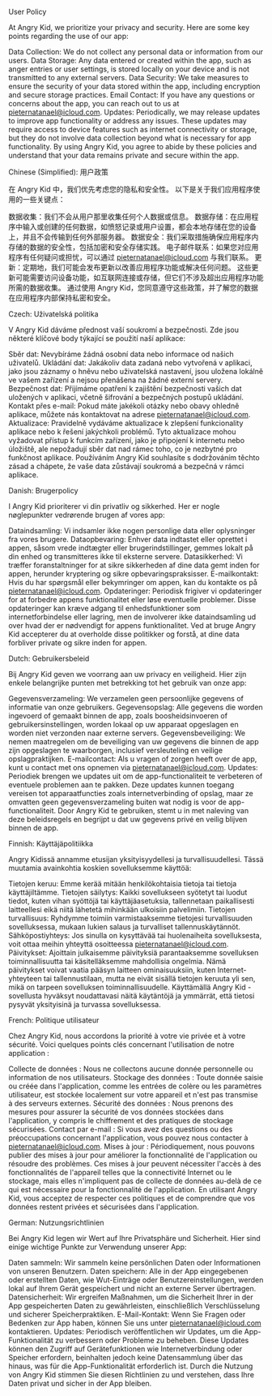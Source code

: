 User Policy

At Angry Kid, we prioritize your privacy and security. Here are some key points regarding the use of our app:

Data Collection: We do not collect any personal data or information from our users.
Data Storage: Any data entered or created within the app, such as anger entries or user settings, is stored locally on your device and is not transmitted to any external servers.
Data Security: We take measures to ensure the security of your data stored within the app, including encryption and secure storage practices.
Email Contact: If you have any questions or concerns about the app, you can reach out to us at pieternatanael@icloud.com.
Updates: Periodically, we may release updates to improve app functionality or address any issues. These updates may require access to device features such as internet connectivity or storage, but they do not involve data collection beyond what is necessary for app functionality.
By using Angry Kid, you agree to abide by these policies and understand that your data remains private and secure within the app.

Chinese (Simplified):
用户政策

在 Angry Kid 中，我们优先考虑您的隐私和安全性。 以下是关于我们应用程序使用的一些关键点：

数据收集：我们不会从用户那里收集任何个人数据或信息。
数据存储：在应用程序中输入或创建的任何数据，如愤怒记录或用户设置，都会本地存储在您的设备上，并且不会传输到任何外部服务器。
数据安全：我们采取措施确保应用程序内存储的数据的安全性，包括加密和安全存储实践。
电子邮件联系：如果您对应用程序有任何疑问或担忧，可以通过 pieternatanael@icloud.com 与我们联系。
更新：定期地，我们可能会发布更新以改善应用程序功能或解决任何问题。 这些更新可能需要访问设备功能，如互联网连接或存储，但它们不涉及超出应用程序功能所需的数据收集。
通过使用 Angry Kid，您同意遵守这些政策，并了解您的数据在应用程序内部保持私密和安全。

Czech:
Uživatelská politika

V Angry Kid dáváme přednost vaší soukromí a bezpečnosti. Zde jsou některé klíčové body týkající se použití naší aplikace:

Sběr dat: Nevybíráme žádná osobní data nebo informace od našich uživatelů.
Ukládání dat: Jakákoliv data zadaná nebo vytvořená v aplikaci, jako jsou záznamy o hněvu nebo uživatelská nastavení, jsou uložena lokálně ve vašem zařízení a nejsou přenášena na žádné externí servery.
Bezpečnost dat: Přijímáme opatření k zajištění bezpečnosti vašich dat uložených v aplikaci, včetně šifrování a bezpečných postupů ukládání.
Kontakt přes e-mail: Pokud máte jakékoli otázky nebo obavy ohledně aplikace, můžete nás kontaktovat na adrese pieternatanael@icloud.com.
Aktualizace: Pravidelně vydáváme aktualizace k zlepšení funkcionality aplikace nebo k řešení jakýchkoli problémů. Tyto aktualizace mohou vyžadovat přístup k funkcím zařízení, jako je připojení k internetu nebo úložiště, ale nepožadují sběr dat nad rámec toho, co je nezbytné pro funkčnost aplikace.
Používáním Angry Kid souhlasíte s dodržováním těchto zásad a chápete, že vaše data zůstávají soukromá a bezpečná v rámci aplikace.

Danish:
Brugerpolicy

I Angry Kid prioriterer vi din privatliv og sikkerhed. Her er nogle nøglepunkter vedrørende brugen af vores app:

Dataindsamling: Vi indsamler ikke nogen personlige data eller oplysninger fra vores brugere.
Dataopbevaring: Enhver data indtastet eller oprettet i appen, såsom vrede indtægter eller brugerindstillinger, gemmes lokalt på din enhed og transmitteres ikke til eksterne servere.
Datasikkerhed: Vi træffer foranstaltninger for at sikre sikkerheden af dine data gemt inden for appen, herunder kryptering og sikre opbevaringspraksisser.
E-mailkontakt: Hvis du har spørgsmål eller bekymringer om appen, kan du kontakte os på pieternatanael@icloud.com.
Opdateringer: Periodisk frigiver vi opdateringer for at forbedre appens funktionalitet eller løse eventuelle problemer. Disse opdateringer kan kræve adgang til enhedsfunktioner som internetforbindelse eller lagring, men de involverer ikke dataindsamling ud over hvad der er nødvendigt for appens funktionalitet.
Ved at bruge Angry Kid accepterer du at overholde disse politikker og forstå, at dine data forbliver private og sikre inden for appen.

Dutch:
Gebruikersbeleid

Bij Angry Kid geven we voorrang aan uw privacy en veiligheid. Hier zijn enkele belangrijke punten met betrekking tot het gebruik van onze app:

Gegevensverzameling: We verzamelen geen persoonlijke gegevens of informatie van onze gebruikers.
Gegevensopslag: Alle gegevens die worden ingevoerd of gemaakt binnen de app, zoals boosheidsinvoeren of gebruikersinstellingen, worden lokaal op uw apparaat opgeslagen en worden niet verzonden naar externe servers.
Gegevensbeveiliging: We nemen maatregelen om de beveiliging van uw gegevens die binnen de app zijn opgeslagen te waarborgen, inclusief versleuteling en veilige opslagpraktijken.
E-mailcontact: Als u vragen of zorgen heeft over de app, kunt u contact met ons opnemen via pieternatanael@icloud.com.
Updates: Periodiek brengen we updates uit om de app-functionaliteit te verbeteren of eventuele problemen aan te pakken. Deze updates kunnen toegang vereisen tot apparaatfuncties zoals internetverbinding of opslag, maar ze omvatten geen gegevensverzameling buiten wat nodig is voor de app-functionaliteit.
Door Angry Kid te gebruiken, stemt u in met naleving van deze beleidsregels en begrijpt u dat uw gegevens privé en veilig blijven binnen de app.

Finnish:
Käyttäjäpolitiikka

Angry Kidissä annamme etusijan yksityisyydellesi ja turvallisuudellesi. Tässä muutamia avainkohtia koskien sovelluksemme käyttöä:

Tietojen keruu: Emme kerää mitään henkilökohtaisia tietoja tai tietoja käyttäjiltämme.
Tietojen säilytys: Kaikki sovellukseen syötetyt tai luodut tiedot, kuten vihan syöttöjä tai käyttäjäasetuksia, tallennetaan paikallisesti laitteellesi eikä niitä lähetetä mihinkään ulkoisiin palvelimiin.
Tietojen turvallisuus: Ryhdymme toimiin varmistaaksemme tietojesi turvallisuuden sovelluksessa, mukaan lukien salaus ja turvalliset tallennuskäytännöt.
Sähköpostiyhteys: Jos sinulla on kysyttävää tai huolenaiheita sovelluksesta, voit ottaa meihin yhteyttä osoitteessa pieternatanael@icloud.com.
Päivitykset: Ajoittain julkaisemme päivityksiä parantaaksemme sovelluksen toiminnallisuutta tai käsitelläksemme mahdollisia ongelmia. Nämä päivitykset voivat vaatia pääsyn laitteen ominaisuuksiin, kuten Internet-yhteyteen tai tallennustilaan, mutta ne eivät sisällä tietojen keruuta yli sen, mikä on tarpeen sovelluksen toiminnallisuudelle.
Käyttämällä Angry Kid -sovellusta hyväksyt noudattavasi näitä käytäntöjä ja ymmärrät, että tietosi pysyvät yksityisinä ja turvassa sovelluksessa.

French:
Politique utilisateur

Chez Angry Kid, nous accordons la priorité à votre vie privée et à votre sécurité. Voici quelques points clés concernant l'utilisation de notre application :

Collecte de données : Nous ne collectons aucune donnée personnelle ou information de nos utilisateurs.
Stockage des données : Toute donnée saisie ou créée dans l'application, comme les entrées de colère ou les paramètres utilisateur, est stockée localement sur votre appareil et n'est pas transmise à des serveurs externes.
Sécurité des données : Nous prenons des mesures pour assurer la sécurité de vos données stockées dans l'application, y compris le chiffrement et des pratiques de stockage sécurisées.
Contact par e-mail : Si vous avez des questions ou des préoccupations concernant l'application, vous pouvez nous contacter à pieternatanael@icloud.com.
Mises à jour : Périodiquement, nous pouvons publier des mises à jour pour améliorer la fonctionnalité de l'application ou résoudre des problèmes. Ces mises à jour peuvent nécessiter l'accès à des fonctionnalités de l'appareil telles que la connectivité Internet ou le stockage, mais elles n'impliquent pas de collecte de données au-delà de ce qui est nécessaire pour la fonctionnalité de l'application.
En utilisant Angry Kid, vous acceptez de respecter ces politiques et de comprendre que vos données restent privées et sécurisées dans l'application.

German:
Nutzungsrichtlinien

Bei Angry Kid legen wir Wert auf Ihre Privatsphäre und Sicherheit. Hier sind einige wichtige Punkte zur Verwendung unserer App:

Daten sammeln: Wir sammeln keine persönlichen Daten oder Informationen von unseren Benutzern.
Daten speichern: Alle in der App eingegebenen oder erstellten Daten, wie Wut-Einträge oder Benutzereinstellungen, werden lokal auf Ihrem Gerät gespeichert und nicht an externe Server übertragen.
Datensicherheit: Wir ergreifen Maßnahmen, um die Sicherheit Ihrer in der App gespeicherten Daten zu gewährleisten, einschließlich Verschlüsselung und sicherer Speicherpraktiken.
E-Mail-Kontakt: Wenn Sie Fragen oder Bedenken zur App haben, können Sie uns unter pieternatanael@icloud.com kontaktieren.
Updates: Periodisch veröffentlichen wir Updates, um die App-Funktionalität zu verbessern oder Probleme zu beheben. Diese Updates können den Zugriff auf Gerätefunktionen wie Internetverbindung oder Speicher erfordern, beinhalten jedoch keine Datensammlung über das hinaus, was für die App-Funktionalität erforderlich ist.
Durch die Nutzung von Angry Kid stimmen Sie diesen Richtlinien zu und verstehen, dass Ihre Daten privat und sicher in der App bleiben.
